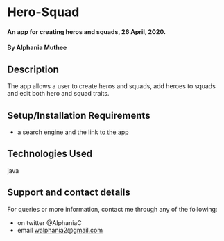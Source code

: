 # Hero-Squad
#### An app for creating heros and squads, 26 April, 2020.
#### By **Alphania Muthee**
## Description
The app allows a user to create heros and squads, add heroes to squads and edit both hero and squad traits.
## Setup/Installation Requirements
* a search engine and the link <a href=" https://superbsquad.herokuapp.com/">to the app</a>
## Technologies Used
java
## Support and contact details
For queries or more information, contact me through any of the following:
* on twitter @AlphaniaC
* email walphania2@gmail.com
